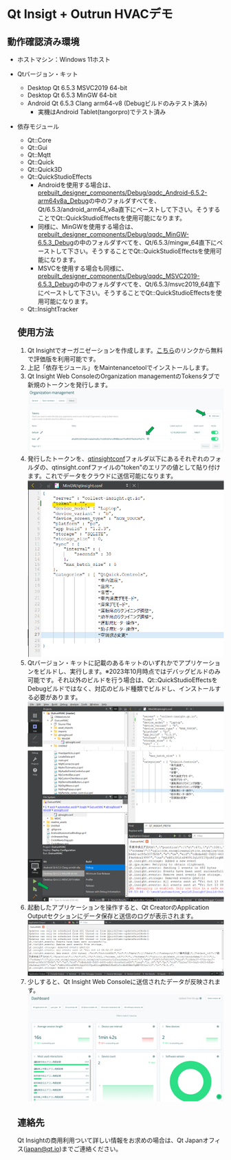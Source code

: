 # Qt Insigt + Outrun HVACデモ
## 動作確認済み環境
- ホストマシン：Windows 11ホスト
- Qtバージョン・キット
  - Desktop Qt 6.5.3 MSVC2019 64-bit
  - Desktop Qt 6.5.3 MinGW 64-bit
  - Android Qt 6.5.3 Clang arm64-v8 (Debugビルドのみテスト済み)
    - 実機はAndroid Tablet(tangorpro)でテスト済み
- 依存モジュール
    - Qt::Core
    - Qt::Gui
    - Qt::Mqtt
    - Qt::Quick
    - Qt::Quick3D
    - Qt::QuickStudioEffects
      - Androidを使用する場合は、[prebuilt_designer_components/Debug/qqdc_Android-6.5.2-arm64v8a_Debug](prebuilt_designer_components/Debug/qqdc_Android-6.5.2-arm64v8a_Debug)の中のフォルダすべてを、Qt/6.5.3/android_arm64_v8a直下にペーストして下さい。そうすることでQt::QuickStudioEffectsを使用可能になります。
      - 同様に、MinGWを使用する場合は、[prebuilt_designer_components/Debug/qqdc_MinGW-6.5.3_Debug](prebuilt_designer_components/Debug/qqdc_MinGW-6.5.3_Debug)の中のフォルダすべてを、Qt/6.5.3/mingw_64直下にペーストして下さい。そうすることでQt::QuickStudioEffectsを使用可能になります。
      - MSVCを使用する場合も同様に、[prebuilt_designer_components/Debug/qqdc_MSVC2019-6.5.3_Debug](prebuilt_designer_components/Debug/qqdc_MSVC2019-6.5.3_Debug)の中のフォルダすべてを、Qt/6.5.3/msvc2019_64直下にペーストして下さい。そうすることでQt::QuickStudioEffectsを使用可能になります。
    - Qt::InsightTracker
  
  ## 使用方法
  1. Qt Insightでオーガニゼーションを作成します。[こちら](https://insight.qt.io/app)のリンクから無料で評価版を利用可能です。
  2. 上記「依存モジュール」をMaintenancetoolでインストールします。
  3. Qt Insight Web ConsoleのOrganization managementのTokensタブで新規のトークンを発行します。
  ![issue a token](readme_assets/token.png)
  4. 発行したトークンを、[qtinsightconf](qtinsightconf)フォルダ以下にあるそれぞれのフォルダの、qtinsight.confファイルの"token"のエリアの値として貼り付けます。これでデータをクラウドに送信可能になります。
  ![fill token](readme_assets/fill_token.png)
  5. Qtバージョン・キットに記載のあるキットのいずれかでアプリケーションをビルドし、実行します。※2023年10月時点ではデバッグビルドのみ可能です。それ以外のビルドを行う場合は、Qt::QuickStudioEffectsをDebugビルドではなく、対応のビルド種類でビルドし、インストールする必要があります。
  ![build run](readme_assets/build_run.png)
  6. 起動したアプリケーションを操作すると、Qt CreatorのApplication Outputセクションにデータ保存と送信のログが表示されます。
  ![log](readme_assets/log.png)
  7. 少しすると、Qt Insight Web Consoleに送信されたデータが反映されます。
  ![web console](readme_assets/webconsole.png)

  ## 連絡先
  Qt Insightの商用利用ついて詳しい情報をお求めの場合は、Qt Japanオフィス(japan@qt.io)までご連絡ください。